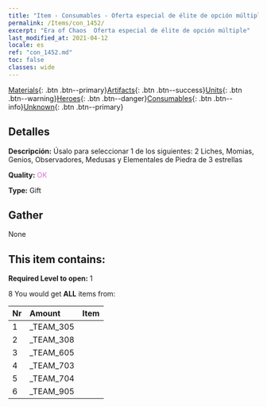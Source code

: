 ```yaml
---
title: "Item - Consumables - Oferta especial de élite de opción múltiple"
permalink: /Items/con_1452/
excerpt: "Era of Chaos  Oferta especial de élite de opción múltiple"
last_modified_at: 2021-04-12
locale: es
ref: "con_1452.md"
toc: false
classes: wide
---
```

 [Materials](/es/Items/){: .btn .btn--primary}[Artifacts](/es/Items/Artifacts/){: .btn .btn--success}[Units](/es/Items/Units/){: .btn .btn--warning}[Heroes](/es/Items/Heroes/){: .btn .btn--danger}[Consumables](/es/Items/Consumables/){: .btn .btn--info}[Unknown](/es/Items/Unknown/){: .btn .btn--primary}

## Detalles
 **Descripción:** Úsalo para seleccionar 1 de los siguientes: 2 Liches, Momias, Genios, Observadores, Medusas y Elementales de Piedra de 3 estrellas

 **Quality:** <span style="color: #DA70D6">OK</span>

 **Type:** Gift

## Gather

  None

## This item contains:

 **Required Level to open:** 1

 8 You would get **ALL** items  from:

  | Nr | Amount |     Item    |
  |:---|:-------|:------------|
  | 1 | _TEAM_305 | 
  | 2 | _TEAM_308 | 
  | 3 | _TEAM_605 | 
  | 4 | _TEAM_703 | 
  | 5 | _TEAM_704 | 
  | 6 | _TEAM_905 | 
